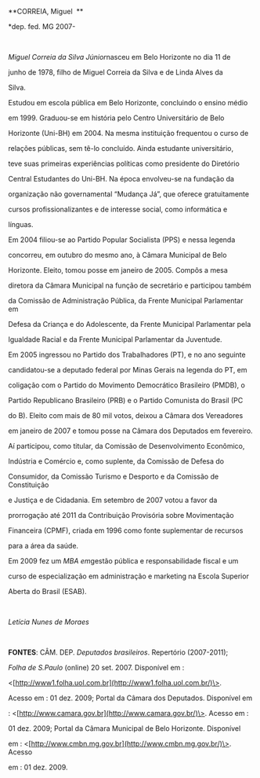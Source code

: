 **CORREIA, Miguel  **



\*dep. fed. MG 2007-



 



*Miguel Correia da Silva Júnior*nasceu em Belo Horizonte no dia 11 de

junho de 1978, filho de Miguel Correia da Silva e de Linda Alves da

Silva.



Estudou em escola pública em Belo Horizonte, concluindo o ensino médio

em 1999. Graduou-se em história pelo Centro Universitário de Belo

Horizonte (Uni-BH) em 2004. Na mesma instituição frequentou o curso de

relações públicas, sem tê-lo concluído. Ainda estudante universitário,

teve suas primeiras experiências políticas como presidente do Diretório

Central Estudantes do Uni-BH. Na época envolveu-se na fundação da

organização não governamental “Mudança Já”, que oferece gratuitamente

cursos profissionalizantes e de interesse social, como informática e

línguas.



Em 2004 filiou-se ao Partido Popular Socialista (PPS) e nessa legenda

concorreu, em outubro do mesmo ano, à Câmara Municipal de Belo

Horizonte. Eleito, tomou posse em janeiro de 2005. Compôs a mesa

diretora da Câmara Municipal na função de secretário e participou também

da Comissão de Administração Pública, da Frente Municipal Parlamentar em

Defesa da Criança e do Adolescente, da Frente Municipal Parlamentar pela

Igualdade Racial e da Frente Municipal Parlamentar da Juventude.



Em 2005 ingressou no Partido dos Trabalhadores (PT), e no ano seguinte

candidatou-se a deputado federal por Minas Gerais na legenda do PT, em

coligação com o Partido do Movimento Democrático Brasileiro (PMDB), o

Partido Republicano Brasileiro (PRB) e o Partido Comunista do Brasil (PC

do B). Eleito com mais de 80 mil votos, deixou a Câmara dos Vereadores

em janeiro de 2007 e tomou posse na Câmara dos Deputados em fevereiro.

Aí participou, como titular, da Comissão de Desenvolvimento Econômico,

Indústria e Comércio e, como suplente, da Comissão de Defesa do

Consumidor, da Comissão Turismo e Desporto e da Comissão de Constituição

e Justiça e de Cidadania. Em setembro de 2007 votou a favor da

prorrogação até 2011 da Contribuição Provisória sobre Movimentação

Financeira (CPMF), criada em 1996 como fonte suplementar de recursos

para a área da saúde.



Em 2009 fez um *MBA em*gestão pública e responsabilidade fiscal e um

curso de especialização em administração e marketing na Escola Superior

Aberta do Brasil (ESAB).



 



*Letícia Nunes de Moraes*



 



**FONTES**: CÂM. DEP. *Deputados brasileiros*. Repertório (2007-2011);

*Folha de S.Paulo* (online) 20 set. 2007. Disponível em :

\<[http://www1.folha.uol.com.br](http://www1.folha.uol.com.br/)\>.

Acesso em : 01 dez. 2009; Portal da Câmara dos Deputados. Disponível em

: \<[http://www.camara.gov.br](http://www.camara.gov.br/)\>. Acesso em :

01 dez. 2009; Portal da Câmara Municipal de Belo Horizonte. Disponível

em : \<[http://www.cmbn.mg.gov.br](http://www.cmbn.mg.gov.br/)\>. Acesso

em : 01 dez. 2009.  



 



 



 



 

